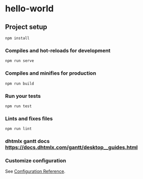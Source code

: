 # hello-world

## Project setup
```
npm install
```

### Compiles and hot-reloads for development
```
npm run serve
```

### Compiles and minifies for production
```
npm run build
```

### Run your tests
```
npm run test
```

### Lints and fixes files
```
npm run lint
```
### dhtmlx gantt docs https://docs.dhtmlx.com/gantt/desktop__guides.html
### Customize configuration
See [Configuration Reference](https://cli.vuejs.org/config/).
